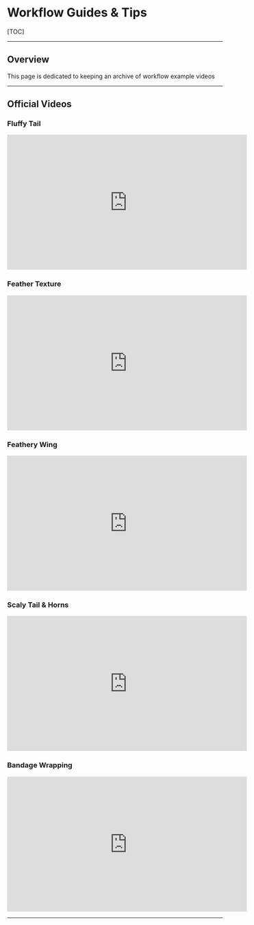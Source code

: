 # Workflow Guides & Tips

[TOC]

---

## Overview
This page is dedicated to keeping an archive of workflow example videos

---

## Official Videos

### Fluffy Tail
<iframe width="560" height="315" src="https://www.youtube.com/embed/99hDLsXFNNI?si=uc3JR6xv5KWCRZym" title="YouTube video player" frameborder="0" allow="accelerometer; autoplay; clipboard-write; encrypted-media; gyroscope; picture-in-picture; web-share" allowfullscreen></iframe>

### Feather Texture
<iframe width="560" height="315" src="https://www.youtube.com/embed/6IliMA0HElQ?si=iwpjbVbXXw5-arv0" title="YouTube video player" frameborder="0" allow="accelerometer; autoplay; clipboard-write; encrypted-media; gyroscope; picture-in-picture; web-share" allowfullscreen></iframe>

### Feathery Wing
<iframe width="560" height="315" src="https://www.youtube.com/embed/2frL9zzbiNI?si=DBVEPvDsb6fOOvIT" title="YouTube video player" frameborder="0" allow="accelerometer; autoplay; clipboard-write; encrypted-media; gyroscope; picture-in-picture; web-share" allowfullscreen></iframe>

### Scaly Tail & Horns
<iframe width="560" height="315" src="https://www.youtube.com/embed/DnrXZK-IEhA?si=C6shjWJYv54MFIy3" title="YouTube video player" frameborder="0" allow="accelerometer; autoplay; clipboard-write; encrypted-media; gyroscope; picture-in-picture; web-share" allowfullscreen></iframe>

### Bandage Wrapping
<iframe width="560" height="315" src="https://www.youtube.com/embed/9zzwCzRnCFg?si=5XNNU3703yCraYPR" title="YouTube video player" frameborder="0" allow="accelerometer; autoplay; clipboard-write; encrypted-media; gyroscope; picture-in-picture; web-share" allowfullscreen></iframe>

---

